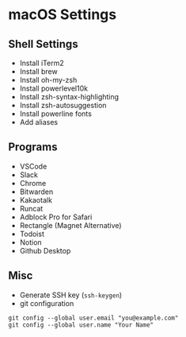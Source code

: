 # macOS Settings

## Shell Settings

- Install iTerm2
- Install brew
- Install oh-my-zsh
- Install powerlevel10k
- Install zsh-syntax-highlighting
- Install zsh-autosuggestion
- Install powerline fonts
- Add aliases

## Programs

- VSCode
- Slack
- Chrome
- Bitwarden
- Kakaotalk
- Runcat
- Adblock Pro for Safari
- Rectangle (Magnet Alternative)
- Todoist
- Notion
- Github Desktop

## Misc

- Generate SSH key (`ssh-keygen`)
- git configuration

```
git config --global user.email "you@example.com"
git config --global user.name "Your Name"
```